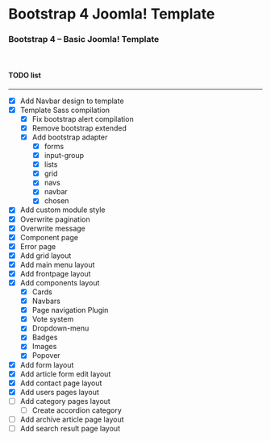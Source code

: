 # Bootstrap 4 Joomla! Template
### Bootstrap 4 – Basic Joomla! Template&nbsp;
&nbsp;

#### TODO list
----------
- [x] Add Navbar design to template
- [x] Template Sass compilation
  - [x] Fix bootstrap alert compilation
  - [x] Remove bootstrap extended
  - [x] Add bootstrap adapter
    - [x] forms
    - [x] input-group
    - [x] lists
    - [x] grid
    - [x] navs
    - [x] navbar
    - [x] chosen
- [x] Add custom module style
- [x] Overwrite pagination
- [x] Overwrite message
- [x] Component page
- [x] Error page
- [x] Add grid layout
- [x] Add main menu layout
- [x] Add frontpage layout
- [x] Add components layout
  - [x] Cards
  - [x] Navbars
  - [x] Page navigation Plugin
  - [x] Vote system
  - [x] Dropdown-menu
  - [x] Badges
  - [x] Images
  - [x] Popover
- [x] Add form layout
- [x] Add article form edit layout
- [x] Add contact page layout
- [x] Add users pages layout
- [ ] Add category pages layout
  - [ ] Create accordion category
- [ ] Add archive article page layout
- [ ] Add search result page layout
